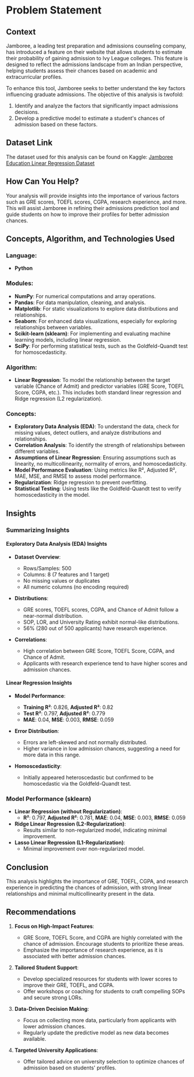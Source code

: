 # Problem Statement

## Context
Jamboree, a leading test preparation and admissions counseling company, has introduced a feature on their website that allows students to estimate their probability of gaining admission to Ivy League colleges. This feature is designed to reflect the admissions landscape from an Indian perspective, helping students assess their chances based on academic and extracurricular profiles.

To enhance this tool, Jamboree seeks to better understand the key factors influencing graduate admissions. The objective of this analysis is twofold: 
1. Identify and analyze the factors that significantly impact admissions decisions.
2. Develop a predictive model to estimate a student's chances of admission based on these factors.
## Dataset Link
The dataset used for this analysis can be found on Kaggle: [Jamboree Education Linear Regression Dataset](https://www.kaggle.com/code/ankur561999/jamboree-education-linear-regression/input)
## How Can You Help?
Your analysis will provide insights into the importance of various factors such as GRE scores, TOEFL scores, CGPA, research experience, and more. This will assist Jamboree in refining their admissions prediction tool and guide students on how to improve their profiles for better admission chances.

## Concepts, Algorithm, and Technologies Used

### Language:
- **Python**

### Modules:
- **NumPy**: For numerical computations and array operations.
- **Pandas**: For data manipulation, cleaning, and analysis.
- **Matplotlib**: For static visualizations to explore data distributions and relationships.
- **Seaborn**: For enhanced data visualizations, especially for exploring relationships between variables.
- **Scikit-learn (sklearn)**: For implementing and evaluating machine learning models, including linear regression.
- **SciPy**: For performing statistical tests, such as the Goldfeld-Quandt test for homoscedasticity.

### Algorithm:
- **Linear Regression**: To model the relationship between the target variable (Chance of Admit) and predictor variables (GRE Score, TOEFL Score, CGPA, etc.). This includes both standard linear regression and Ridge regression (L2 regularization).

### Concepts:
- **Exploratory Data Analysis (EDA)**: To understand the data, check for missing values, detect outliers, and analyze distributions and relationships.
- **Correlation Analysis**: To identify the strength of relationships between different variables.
- **Assumptions of Linear Regression**: Ensuring assumptions such as linearity, no multicollinearity, normality of errors, and homoscedasticity.
- **Model Performance Evaluation**: Using metrics like R², Adjusted R², MAE, MSE, and RMSE to assess model performance.
- **Regularization**: Ridge regression to prevent overfitting.
- **Statistical Testing**: Using tests like the Goldfeld-Quandt test to verify homoscedasticity in the model.

## Insights

### Summarizing Insights

#### Exploratory Data Analysis (EDA) Insights

- **Dataset Overview**:
  - Rows/Samples: 500
  - Columns: 8 (7 features and 1 target)
  - No missing values or duplicates
  - All numeric columns (no encoding required)

- **Distributions**:
  - GRE scores, TOEFL scores, CGPA, and Chance of Admit follow a near-normal distribution.
  - SOP, LOR, and University Rating exhibit normal-like distributions.
  - 56% (280 out of 500 applicants) have research experience.

- **Correlations**:
  - High correlation between GRE Score, TOEFL Score, CGPA, and Chance of Admit.
  - Applicants with research experience tend to have higher scores and admission chances.

#### Linear Regression Insights

- **Model Performance**:
  - **Training R²**: 0.826, **Adjusted R²**: 0.82
  - **Test R²**: 0.797, **Adjusted R²**: 0.779
  - **MAE**: 0.04, **MSE**: 0.003, **RMSE**: 0.059

- **Error Distribution**:
  - Errors are left-skewed and not normally distributed.
  - Higher variance in low admission chances, suggesting a need for more data in this range.

- **Homoscedasticity**:
  - Initially appeared heteroscedastic but confirmed to be homoscedastic via the Goldfeld-Quandt test.

### Model Performance (sklearn)

- **Linear Regression (without Regularization)**:
  - **R²**: 0.797, **Adjusted R²**: 0.781, **MAE**: 0.04, **MSE**: 0.003, **RMSE**: 0.059
- **Ridge Linear Regression (L2-Regularization)**:
  - Results similar to non-regularized model, indicating minimal improvement.
- **Lasso Linear Regression (L1-Regularization)**:
  - Minimal improvement over non-regularized model.

## Conclusion
This analysis highlights the importance of GRE, TOEFL, CGPA, and research experience in predicting the chances of admission, with strong linear relationships and minimal multicollinearity present in the data.

## Recommendations

1. **Focus on High-Impact Features**:
   - GRE Score, TOEFL Score, and CGPA are highly correlated with the chance of admission. Encourage students to prioritize these areas.
   - Emphasize the importance of research experience, as it is associated with better admission chances.

2. **Tailored Student Support**:
   - Develop specialized resources for students with lower scores to improve their GRE, TOEFL, and CGPA.
   - Offer workshops or coaching for students to craft compelling SOPs and secure strong LORs.

3. **Data-Driven Decision Making**:
   - Focus on collecting more data, particularly from applicants with lower admission chances.
   - Regularly update the predictive model as new data becomes available.

4. **Targeted University Applications**:
   - Offer tailored advice on university selection to optimize chances of admission based on students' profiles.


